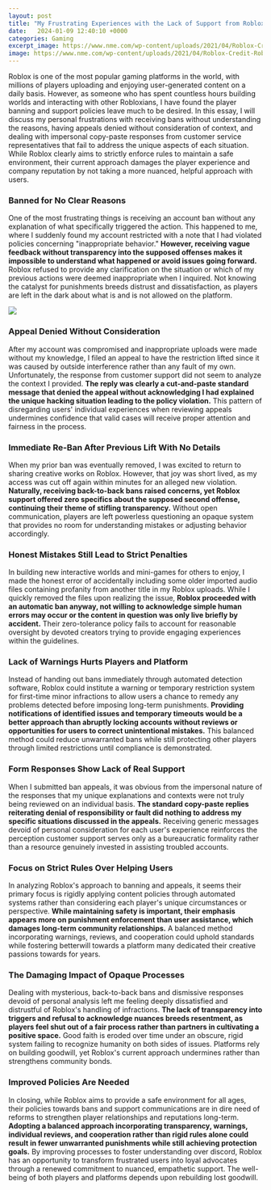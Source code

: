 ```yaml
---
layout: post
title: "My Frustrating Experiences with the Lack of Support from Roblox"
date:   2024-01-09 12:40:10 +0000
categories: Gaming
excerpt_image: https://www.nme.com/wp-content/uploads/2021/04/Roblox-Credit-Roblox-Corporation-HERO@2000x1270.jpg
image: https://www.nme.com/wp-content/uploads/2021/04/Roblox-Credit-Roblox-Corporation-HERO@2000x1270.jpg
---
```


Roblox is one of the most popular gaming platforms in the world, with millions of players uploading and enjoying user-generated content on a daily basis. However, as someone who has spent countless hours building worlds and interacting with other Robloxians, I have found the player banning and support policies leave much to be desired. In this essay, I will discuss my personal frustrations with receiving bans without understanding the reasons, having appeals denied without consideration of context, and dealing with impersonal copy-paste responses from customer service representatives that fail to address the unique aspects of each situation. While Roblox clearly aims to strictly enforce rules to maintain a safe environment, their current approach damages the player experience and company reputation by not taking a more nuanced, helpful approach with users.
### Banned for No Clear Reasons 
One of the most frustrating things is receiving an account ban without any explanation of what specifically triggered the action. This happened to me, where I suddenly found my account restricted with a note that I had violated policies concerning "inappropriate behavior." **However, receiving vague feedback without transparency into the supposed offenses makes it impossible to understand what happened or avoid issues going forward.** Roblox refused to provide any clarification on the situation or which of my previous actions were deemed inappropriate when I inquired. Not knowing the catalyst for punishments breeds distrust and dissatisfaction, as players are left in the dark about what is and is not allowed on the platform.

![](https://www.nme.com/wp-content/uploads/2021/04/Roblox-Credit-Roblox-Corporation-HERO@2000x1270.jpg)
### Appeal Denied Without Consideration
After my account was compromised and inappropriate uploads were made without my knowledge, I filed an appeal to have the restriction lifted since it was caused by outside interference rather than any fault of my own. Unfortunately, the response from customer support did not seem to analyze the context I provided. **The reply was clearly a cut-and-paste standard message that denied the appeal without acknowledging I had explained the unique hacking situation leading to the policy violation.** This pattern of disregarding users' individual experiences when reviewing appeals undermines confidence that valid cases will receive proper attention and fairness in the process. 
### Immediate Re-Ban After Previous Lift With No Details
When my prior ban was eventually removed, I was excited to return to sharing creative works on Roblox. However, that joy was short lived, as my access was cut off again within minutes for an alleged new violation. **Naturally, receiving back-to-back bans raised concerns, yet Roblox support offered zero specifics about the supposed second offense, continuing their theme of stifling transparency.** Without open communication, players are left powerless questioning an opaque system that provides no room for understanding mistakes or adjusting behavior accordingly.
### Honest Mistakes Still Lead to Strict Penalties
In building new interactive worlds and mini-games for others to enjoy, I made the honest error of accidentally including some older imported audio files containing profanity from another title in my Roblox uploads. While I quickly removed the files upon realizing the issue, **Roblox proceeded with an automatic ban anyway, not willing to acknowledge simple human errors may occur or the content in question was only live briefly by accident.** Their zero-tolerance policy fails to account for reasonable oversight by devoted creators trying to provide engaging experiences within the guidelines. 
### Lack of Warnings Hurts Players and Platform 
Instead of handing out bans immediately through automated detection software, Roblox could institute a warning or temporary restriction system for first-time minor infractions to allow users a chance to remedy any problems detected before imposing long-term punishments. **Providing notifications of identified issues and temporary timeouts would be a better approach than abruptly locking accounts without reviews or opportunities for users to correct unintentional mistakes.** This balanced method could reduce unwarranted bans while still protecting other players through limited restrictions until compliance is demonstrated. 
### Form Responses Show Lack of Real Support
When I submitted ban appeals, it was obvious from the impersonal nature of the responses that my unique explanations and contexts were not truly being reviewed on an individual basis. **The standard copy-paste replies reiterating denial of responsibility or fault did nothing to address my specific situations discussed in the appeals.** Receiving generic messages devoid of personal consideration for each user's experience reinforces the perception customer support serves only as a bureaucratic formality rather than a resource genuinely invested in assisting troubled accounts.
### Focus on Strict Rules Over Helping Users
In analyzing Roblox's approach to banning and appeals, it seems their primary focus is rigidly applying content policies through automated systems rather than considering each player's unique circumstances or perspective. **While maintaining safety is important, their emphasis appears more on punishment enforcement than user assistance, which damages long-term community relationships.** A balanced method incorporating warnings, reviews, and cooperation could uphold standards while fostering betterwill towards a platform many dedicated their creative passions towards for years. 
### The Damaging Impact of Opaque Processes 
Dealing with mysterious, back-to-back bans and dismissive responses devoid of personal analysis left me feeling deeply dissatisfied and distrustful of Roblox's handling of infractions. **The lack of transparency into triggers and refusal to acknowledge nuances breeds resentment, as players feel shut out of a fair process rather than partners in cultivating a positive space.** Good faith is eroded over time under an obscure, rigid system failing to recognize humanity on both sides of issues. Platforms rely on building goodwill, yet Roblox's current approach undermines rather than strengthens community bonds.
### Improved Policies Are Needed  
In closing, while Roblox aims to provide a safe environment for all ages, their policies towards bans and support communications are in dire need of reforms to strengthen player relationships and reputations long-term. **Adopting a balanced approach incorporating transparency, warnings, individual reviews, and cooperation rather than rigid rules alone could result in fewer unwarranted punishments while still achieving protection goals.** By improving processes to foster understanding over discord, Roblox has an opportunity to transform frustrated users into loyal advocates through a renewed commitment to nuanced, empathetic support. The well-being of both players and platforms depends upon rebuilding lost goodwill.